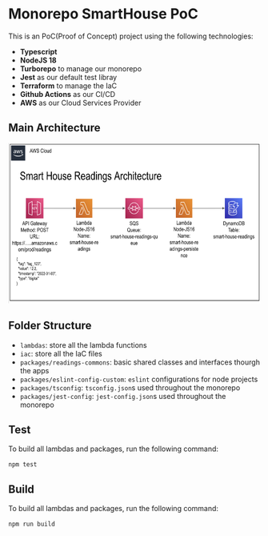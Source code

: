 # Monorepo SmartHouse PoC

This is an PoC(Proof of Concept) project using the following technologies:
 - **Typescript**
 - **NodeJS 18**
 - **Turborepo** to manage our monorepo
 - **Jest** as our default test libray
 - **Terraform** to manage the IaC
 - **Github Actions** as our CI/CD
 - **AWS** as our Cloud Services Provider

## Main Architecture

<img src="./docs/architecture.png" alt="Main Architecture Diagram" style="height: 320px; width:680px;"/>

## Folder Structure

- `lambdas`: store all the lambda functions
- `iac`: store all the IaC files
- `packages/readings-commons`: basic shared classes and interfaces thourgh the apps
- `packages/eslint-config-custom`: `eslint` configurations for node projects
- `packages/tsconfig`: `tsconfig.json`s used throughout the monorepo
- `packages/jest-config`: `jest-config.json`s used throughout the monorepo

## Test

To build all lambdas and packages, run the following command:

```
npm test
```
## Build

To build all lambdas and packages, run the following command:

```
npm run build
```